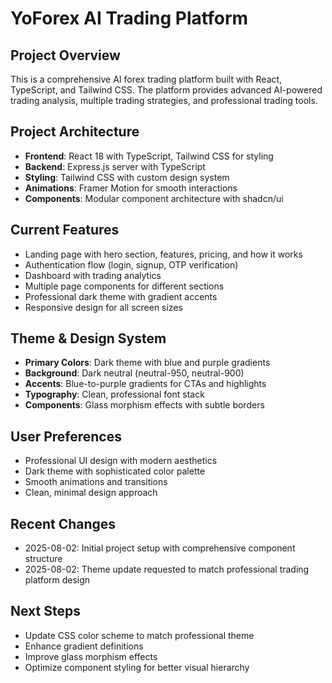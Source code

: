 # YoForex AI Trading Platform

## Project Overview
This is a comprehensive AI forex trading platform built with React, TypeScript, and Tailwind CSS. The platform provides advanced AI-powered trading analysis, multiple trading strategies, and professional trading tools.

## Project Architecture
- **Frontend**: React 18 with TypeScript, Tailwind CSS for styling
- **Backend**: Express.js server with TypeScript
- **Styling**: Tailwind CSS with custom design system
- **Animations**: Framer Motion for smooth interactions
- **Components**: Modular component architecture with shadcn/ui

## Current Features
- Landing page with hero section, features, pricing, and how it works
- Authentication flow (login, signup, OTP verification)
- Dashboard with trading analytics
- Multiple page components for different sections
- Professional dark theme with gradient accents
- Responsive design for all screen sizes

## Theme & Design System
- **Primary Colors**: Dark theme with blue and purple gradients
- **Background**: Dark neutral (neutral-950, neutral-900)
- **Accents**: Blue-to-purple gradients for CTAs and highlights
- **Typography**: Clean, professional font stack
- **Components**: Glass morphism effects with subtle borders

## User Preferences
- Professional UI design with modern aesthetics
- Dark theme with sophisticated color palette
- Smooth animations and transitions
- Clean, minimal design approach

## Recent Changes
- 2025-08-02: Initial project setup with comprehensive component structure
- 2025-08-02: Theme update requested to match professional trading platform design

## Next Steps
- Update CSS color scheme to match professional theme
- Enhance gradient definitions
- Improve glass morphism effects
- Optimize component styling for better visual hierarchy